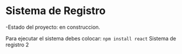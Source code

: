 <h1> Sistema de  Registro </h1>
-Estado del proyecto: en  construccion.

Para ejecutar el sistema debes colocar:
```npm install react```
Sistema de registro 2
